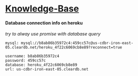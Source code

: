 # [Knowledge-Base](https://knowledge-base-comp4711.herokuapp.com)

#### Database connection info on heroku

_try to alway use promise with database query_

```
mysql: mysql://b8ab86b35972c4:459cc57c@us-cdbr-iron-east-05.cleardb.net/heroku_4f22c6069cb8e89?reconnect=true

username: b8ab86b35972c4
password: 459cc57c
database: heroku_4f22c6069cb8e89
url: us-cdbr-iron-east-05.cleardb.net

```
